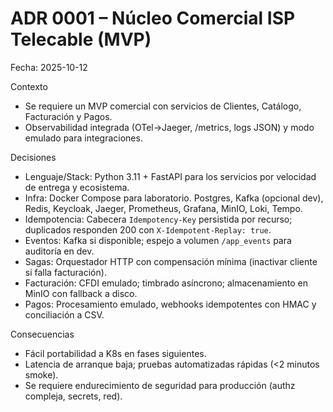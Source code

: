 # ADR 0001 – Núcleo Comercial ISP Telecable (MVP)

Fecha: 2025-10-12

Contexto
- Se requiere un MVP comercial con servicios de Clientes, Catálogo, Facturación y Pagos.
- Observabilidad integrada (OTel→Jaeger, /metrics, logs JSON) y modo emulado para integraciones.

Decisiones
- Lenguaje/Stack: Python 3.11 + FastAPI para los servicios por velocidad de entrega y ecosistema.
- Infra: Docker Compose para laboratorio. Postgres, Kafka (opcional dev), Redis, Keycloak, Jaeger, Prometheus, Grafana, MinIO, Loki, Tempo.
- Idempotencia: Cabecera `Idempotency-Key` persistida por recurso; duplicados responden 200 con `X-Idempotent-Replay: true`.
- Eventos: Kafka si disponible; espejo a volumen `/app_events` para auditoría en dev.
- Sagas: Orquestador HTTP con compensación mínima (inactivar cliente si falla facturación).
- Facturación: CFDI emulado; timbrado asíncrono; almacenamiento en MinIO con fallback a disco.
- Pagos: Procesamiento emulado, webhooks idempotentes con HMAC y conciliación a CSV.

Consecuencias
- Fácil portabilidad a K8s en fases siguientes.
- Latencia de arranque baja; pruebas automatizadas rápidas (<2 minutos smoke).
- Se requiere endurecimiento de seguridad para producción (authz compleja, secrets, red). 
